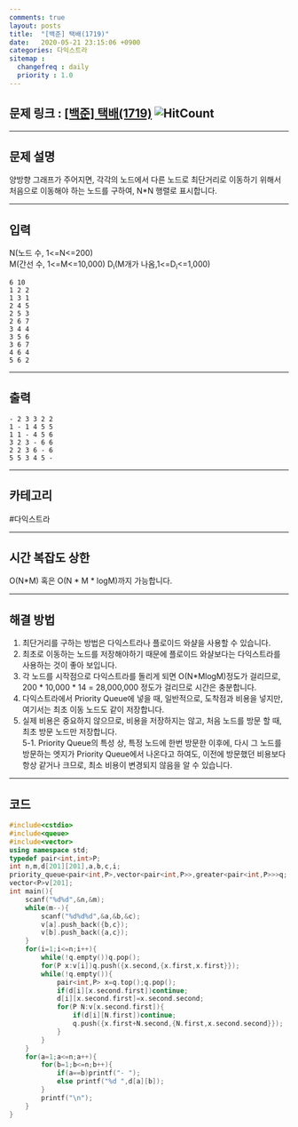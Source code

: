 ```yaml
---
comments: true
layout: posts
title:  "[백준] 택배(1719)"
date:   2020-05-21 23:15:06 +0900
categories: 다익스트라
sitemap :
  changefreq : daily
  priority : 1.0
---
```

## 문제 링크 : [[백준] 택배(1719)](https://www.acmicpc.net/problem/1719) ![HitCount](http://hits.dwyl.com/lastknight00.github.io/1719.svg)  

---

## 문제 설명
양방향 그래프가 주어지면, 각각의 노드에서 다른 노드로 최단거리로 이동하기 위해서 처음으로 이동해야 하는 노드를 구하여, N*N 행렬로 표시합니다.

---

## 입력
N(노드 수, 1<=N<=200)  
M(간선 수, 1<=M<=10,000)
D<sub>i</sub>(M개가 나옴,1<=D<sub>i</sub><=1,000)  
```
6 10
1 2 2
1 3 1
2 4 5
2 5 3
2 6 7
3 4 4
3 5 6
3 6 7
4 6 4
5 6 2
```
---
## 출력
```
- 2 3 3 2 2
1 - 1 4 5 5
1 1 - 4 5 6
3 2 3 - 6 6
2 2 3 6 - 6
5 5 3 4 5 -
```

---

## 카테고리  
#다익스트라

---

## 시간 복잡도 상한
O(N*M) 혹은 O(N * M * logM)까지 가능합니다.

---
## 해결 방법
1. 최단거리를 구하는 방법은 다익스트라나 플로이드 와샬을 사용할 수 있습니다.  
2. 최초로 이동하는 노드를 저장해야하기 때문에 플로이드 와샬보다는 다익스트라를 사용하는 것이 좋아 보입니다.  
3. 각 노드를 시작점으로 다익스트라를 돌리게 되면 O(N*MlogM)정도가 걸리므로, 200 * 10,000 * 14 = 28,000,000 정도가 걸리므로 시간은 충분합니다.  
4. 다익스트라에서 Priority Queue에 넣을 때, 일반적으로, 도착점과 비용을 넣지만, 여기서는 최초 이동 노드도 같이 저장합니다.  
5. 실제 비용은 중요하지 않으므로, 비용을 저장하지는 않고, 처음 노드를 방문 할 때, 최초 방문 노드만 저장합니다.  
  5-1. Priority Queue의 특성 상, 특정 노드에 한번 방문한 이후에, 다시 그 노드를 방문하는 엣지가 Priority Queue에서 나온다고 하여도, 이전에 방문했던 비용보다 항상 같거나 크므로, 최소 비용이 변경되지 않음을 알 수 있습니다.  
---

## 코드

```cpp
#include<cstdio>
#include<queue>
#include<vector>
using namespace std;
typedef pair<int,int>P;
int n,m,d[201][201],a,b,c,i;
priority_queue<pair<int,P>,vector<pair<int,P>>,greater<pair<int,P>>>q;
vector<P>v[201];
int main(){
    scanf("%d%d",&n,&m);
    while(m--){
        scanf("%d%d%d",&a,&b,&c);
        v[a].push_back({b,c});
        v[b].push_back({a,c});
    }
    for(i=1;i<=n;i++){
        while(!q.empty())q.pop();
        for(P x:v[i])q.push({x.second,{x.first,x.first}});
        while(!q.empty()){
            pair<int,P> x=q.top();q.pop();
            if(d[i][x.second.first])continue;
            d[i][x.second.first]=x.second.second;
            for(P N:v[x.second.first]){
                if(d[i][N.first])continue;
                q.push({x.first+N.second,{N.first,x.second.second}});
            }
        }
    }
    for(a=1;a<=n;a++){
        for(b=1;b<=n;b++){
            if(a==b)printf("- ");
            else printf("%d ",d[a][b]);
        }
        printf("\n");
    }
}
```
